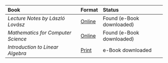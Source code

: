 | Book | Format | Status |
| :-- | :-- | :-- |
| *Lecture Notes by László Lovász* | [Online](https://cims.nyu.edu/~regev/teaching/discrete_math_fall_2005/dmbook.pdf) | Found (e-Book downloaded) |
| *Mathematics for Computer Science* | [Online](https://courses.csail.mit.edu/6.042/spring17/mcs.pdf) | Found (e-Book downloaded) |
| *Introduction to Linear Algebra* | [Print](https://www.amazon.com/Introduction-Linear-Algebra-Gilbert-Strang/dp/0980232775/) | e-Book downloaded |